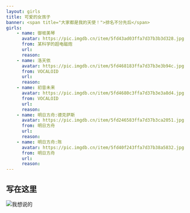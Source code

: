 ```yaml
---
layout: girls
title: 可爱的女孩子
banner: <span title="大家都是我的天使！">排名不分先后</span>
girls:
    - name: 御坂美琴
      avatar: https://pic.imgdb.cn/item/5fd43ad03ffa7d37b3b3d328.jpg
      from: 某科学的超电磁炮
      url:
      reason:
    - name: 洛天依
      avatar: https://pic.imgdb.cn/item/5fd468183ffa7d37b3e3b94c.jpg
      from: VOCALOID
      url:
      reason:
    - name: 初音未来
      avatar: https://pic.imgdb.cn/item/5fd4680c3ffa7d37b3e3a8d4.jpg
      from: VOCALOID
      url:
      reason:
    - name: 明日方舟:德克萨斯
      avatar: https://pic.imgdb.cn/item/5fd246583ffa7d37b3ca2051.jpg
      from: 明日方舟
      url:
      reason:
    - name: 明日方舟:陈
      avatar: https://pic.imgdb.cn/item/5fd40f243ffa7d37b38a5832.jpg
      from: 明日方舟
      url:
      reason:
---
```


## 写在这里

![我想说的](https://pic.imgdb.cn/item/5fd239543ffa7d37b3bb522c.jpg)
